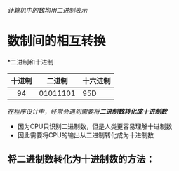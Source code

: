 
*计算机中的数均用二进制表示*

# 数制间的相互转换

*二进制和十进制 

| 十进制 |   二进制    | 十六进制 |
| :-: | :------: | ---- |
| 94  | 01011101 | 95D  |

*在程序设计中，经常会遇到需要将**二进制数转化成十进制数***
- 因为CPU只识别二进制数，但是人类更容易理解十进制数
- 因此需要将CPU的输出从二进制转化成为十进制数

**将二进制数转化为十进制数的方法：**
- 




